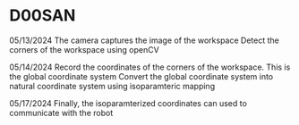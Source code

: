 # D00SAN

05/13/2024
The camera captures the image of the workspace
Detect the corners of the workspace using openCV

05/14/2024
Record the coordinates of the corners of the workspace. This is the global coordinate system
Convert the global coordinate system into natural coordinate system using isoparamteric mapping

05/17/2024
Finally, the isoparamterized coordinates can used to communicate with the robot 
